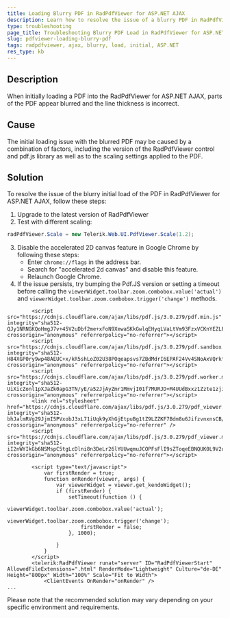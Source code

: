 ```yaml
---
title: Loading Blurry PDF in RadPdfViewer for ASP.NET AJAX
description: Learn how to resolve the issue of a blurry PDF in RadPdfViewer for ASP.NET AJAX.
type: troubleshooting
page_title: Troubleshooting Blurry PDF Load in RadPdfViewer for ASP.NET AJAX
slug: pdfviewer-loading-blurry-pdf
tags: radpdfviewer, ajax, blurry, load, initial, ASP.NET
res_type: kb
---
```

## Description
When initially loading a PDF into the RadPdfViewer for ASP.NET AJAX, parts of the PDF appear blurred and the line thickness is incorrect. 

## Cause
The initial loading issue with the blurred PDF may be caused by a combination of factors, including the version of the RadPdfViewer control and pdf.js library as well as to the scaling settings applied to the PDF.

## Solution
To resolve the issue of the blurry initial load of the PDF in RadPdfViewer for ASP.NET AJAX, follow these steps:

1. Upgrade to the latest version of RadPdfViewer
2. Test with different scaling: 
```C#
radPdfViewer.Scale = new Telerik.Web.UI.PdfViewer.Scale(1.2);
```
3. Disable the accelerated 2D canvas feature in Google Chrome by following these steps:
   - Enter `chrome://flags` in the address bar.
   - Search for "accelerated 2d canvas" and disable this feature.
   - Relaunch Google Chrome.
4. If the issue persists, try bumping the Pdf.JS version or setting a timeout before calling the `viewerWidget.toolbar.zoom.combobox.value('actual')` and `viewerWidget.toolbar.zoom.combobox.trigger('change')` methods.

````ASPX
        <script src="https://cdnjs.cloudflare.com/ajax/libs/pdf.js/3.0.279/pdf.min.js" integrity="sha512-QJy1NRNGKQoHmgJ7v+45V2uDbf2me+xFoN9XewaSKkGwlqEHyqLVaLtVm93FzxVCKnYEZLFTI4s6v0oD0FbAlw==" crossorigin="anonymous" referrerpolicy="no-referrer"></script>
        <script src="https://cdnjs.cloudflare.com/ajax/libs/pdf.js/3.0.279/pdf.sandbox.min.js" integrity="sha512-H84XGP0ry9wp48AEUC+x/kR5shLoZ02U38POqeapsvs7ZBdMdrI6EPAF24Vv4SNoAxVQrkf9a2NX/hh2Ifyj6g==" crossorigin="anonymous" referrerpolicy="no-referrer"></script>
        <script src="https://cdnjs.cloudflare.com/ajax/libs/pdf.js/3.0.279/pdf.worker.min.js" integrity="sha512-UiXicZonl1pXJaZk0apG3TN/yE/a52JjAyZmr1MmvjI01f7MURJD+M4UUdBxxz1Zzte1zjie37VtotaR3b1/1g==" crossorigin="anonymous" referrerpolicy="no-referrer"></script>
        <link rel="stylesheet" href="https://cdnjs.cloudflare.com/ajax/libs/pdf.js/3.0.279/pdf_viewer.min.css" integrity="sha512-bhJalmRVg29JjmI5PVxobJ3xL71iUqk9yXhGjEtpuBg1tZ9LZZKF7Bdm8u6JifzvnxnsCB/PR9tZzmNEDE/BvQ==" crossorigin="anonymous" referrerpolicy="no-referrer" />
        <script src="https://cdnjs.cloudflare.com/ajax/libs/pdf.js/3.0.279/pdf_viewer.min.js" integrity="sha512-iI2nWYIkGb6NSMspC5tgLcDlni8n3DeLr26lYUUwqmuJCOPFsFlI9sZToqeEBNQUK0L9V2ozPY3DlCh5FiQFjA==" crossorigin="anonymous" referrerpolicy="no-referrer"></script>

        <script type="text/javascript">
            var firstRender = true;
            function onRender(viewer, args) {
                var viewerWidget = viewer.get_kendoWidget();
                if (firstRender) {
                    setTimeout(function () {
                        viewerWidget.toolbar.zoom.combobox.value('actual');
                        viewerWidget.toolbar.zoom.combobox.trigger('change');
                        firstRender = false;
                    }, 1000);

                }
            }
        </script>
        <telerik:RadPdfViewer runat="server" ID="RadPdfViewerStart" AllowedFileExtensions=".html" RenderMode="Lightweight" Culture="de-DE" Height="800px" Width="100%" Scale="Fit to Width">
            <ClientEvents OnRender="onRender" />
...
````

Please note that the recommended solution may vary depending on your specific environment and requirements.
